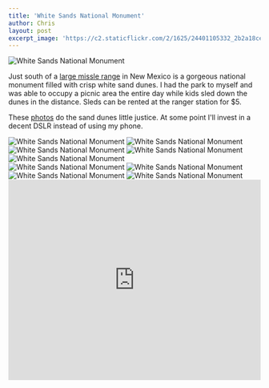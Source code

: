 ```yaml
---
title: 'White Sands National Monument'
author: Chris
layout: post
excerpt_image: 'https://c2.staticflickr.com/2/1625/24401105332_2b2a18ce0f_k.jpg'
---
```


<div class="photos one">
  <img
    src="https://c2.staticflickr.com/2/1625/24401105332_2b2a18ce0f_k.jpg"
    srcset="https://c2.staticflickr.com/2/1625/24401105332_f498ebce92_c.jpg 800w,
            https://c2.staticflickr.com/2/1625/24401105332_f498ebce92_b.jpg 1024w,
            https://c2.staticflickr.com/2/1625/24401105332_2b2a18ce0f_k.jpg 2048w"
    alt="White Sands National Monument"
    data-action="zoom">
</div>

Just south of a [large missle range](https://en.wikipedia.org/wiki/White_Sands_Missile_Range) in New Mexico is a gorgeous national monument filled with crisp white sand dunes. I had the park to myself and was able to occupy a picnic area the entire day while kids sled down the dunes in the distance. Sleds can be rented at the ranger station for $5.

These [photos](https://www.flickr.com/photos/contolini/albums/72157663571751432) do the sand dunes little justice. At some point I'll invest in a decent DSLR instead of using my phone.

<div class="photos two">
  <img
    src="https://c1.staticflickr.com/1/619/22709433129_0e5a7d3a39_k.jpg"
    srcset="https://c1.staticflickr.com/1/619/22709433129_0d3c7b07ab_c.jpg 800w,
            https://c1.staticflickr.com/1/619/22709433129_0d3c7b07ab_b.jpg.jpg 1024w,
            https://c1.staticflickr.com/1/619/22709433129_0e5a7d3a39_k.jpg 2048w"
    alt="White Sands National Monument"
    data-action="zoom">
  <img
    src="https://c1.staticflickr.com/1/605/23075692356_d34227231c_k.jpg"
    srcset="https://c1.staticflickr.com/1/605/23075692356_1b3b7cee67_c.jpg 800w,
            https://c1.staticflickr.com/1/605/23075692356_1b3b7cee67_b.jpg 1024w,
            https://c1.staticflickr.com/1/605/23075692356_d34227231c_k.jpg 2048w"
    alt="White Sands National Monument"
    data-action="zoom">
</div>

<div class="photos two">
  <img
    src="https://c1.staticflickr.com/1/708/22683402268_041825b022_k.jpg"
    srcset="https://c1.staticflickr.com/1/708/22683402268_8523043554_c.jpg 800w,
            https://c1.staticflickr.com/1/708/22683402268_8523043554_b.jpg 1024w,
            https://c1.staticflickr.com/1/708/22683402268_041825b022_k.jpg 2048w"
    alt="White Sands National Monument"
    data-action="zoom">
  <img
    src="https://c2.staticflickr.com/6/5642/22479030634_6a555c6408_k.jpg"
    srcset="https://c2.staticflickr.com/6/5642/22479030634_2b3f7f46f4_c.jpg 800w,
            https://c2.staticflickr.com/6/5642/22479030634_2b3f7f46f4_b.jpg 1024w,
            https://c2.staticflickr.com/6/5642/22479030634_6a555c6408_k.jpg 2048w"
    alt="White Sands National Monument"
    data-action="zoom">
</div>

<div class="photos one">
  <img
    src="https://c1.staticflickr.com/1/608/22480604263_1a06c4c298_k.jpg"
    srcset="https://c1.staticflickr.com/1/608/22480604263_307134f5fd_c.jpg 800w,
            https://c1.staticflickr.com/1/608/22480604263_307134f5fd_b.jpg 1024w,
            https://c1.staticflickr.com/1/608/22480604263_1a06c4c298_k.jpg 2048w"
    alt="White Sands National Monument"
    data-action="zoom">
</div>

<div class="photos two">
  <img
    src="https://c1.staticflickr.com/1/606/23113201881_11266e0aac_k.jpg"
    srcset="https://c1.staticflickr.com/1/606/23113201881_c07a56fb92_c.jpg 800w,
            https://c1.staticflickr.com/1/606/23113201881_c07a56fb92_b.jpg 1024w,
            https://c1.staticflickr.com/1/606/23113201881_11266e0aac_k.jpg 2048w"
    alt="White Sands National Monument"
    data-action="zoom">
  <img
    src="https://c1.staticflickr.com/1/770/22946147939_84fce24acb_k.jpg"
    srcset="https://c1.staticflickr.com/1/770/22946147939_8f273ddd76_c.jpg 800w,
            https://c1.staticflickr.com/1/770/22946147939_8f273ddd76_b.jpg 1024w,
            https://c1.staticflickr.com/1/770/22946147939_84fce24acb_k.jpg 2048w"
    alt="White Sands National Monument"
    data-action="zoom">
</div>

<div class="photos two">
  <img
    src="https://c2.staticflickr.com/6/5636/23075775886_9f712abb2a_k.jpg"
    srcset="https://c2.staticflickr.com/6/5636/23075775886_5cf29a8290_c.jpg 800w,
            https://c2.staticflickr.com/6/5636/23075775886_5cf29a8290_b.jpg 1024w,
            https://c2.staticflickr.com/6/5636/23075775886_9f712abb2a_k.jpg 2048w"
    alt="White Sands National Monument"
    data-action="zoom">
  <img
    src="https://c2.staticflickr.com/6/5711/22709598579_9bc4e4510b_k.jpg"
    srcset="https://c2.staticflickr.com/6/5711/22709598579_aaf3c4e6e6_c.jpg 800w,
            https://c2.staticflickr.com/6/5711/22709598579_aaf3c4e6e6_b.jpg 1024w,
            https://c2.staticflickr.com/6/5711/22709598579_9bc4e4510b_k.jpg 2048w"
    alt="White Sands National Monument"
    data-action="zoom">
</div>

<div class="map">
  <iframe src="https://www.google.com/maps/embed?pb=!1m18!1m12!1m3!1d5856.728459318138!2d-106.32787028393264!3d32.78724479076936!2m3!1f0!2f0!3f0!3m2!1i1024!2i768!4f13.1!3m3!1m2!1s0x86e06303071072f3%3A0x36d1188767bf20c3!2sWhite+Sands+National+Monument!5e1!3m2!1sen!2sus!4v1453338599437" width="100%" height="400" frameborder="0" style="border:0" allowfullscreen></iframe>
</div>

